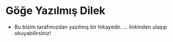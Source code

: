 #  Göğe Yazılmış Dilek

- Bu bizim tarafımızdan yazılmış bir hikayedir. ... linkinden ulaşıp okuyabilirsiniz!
